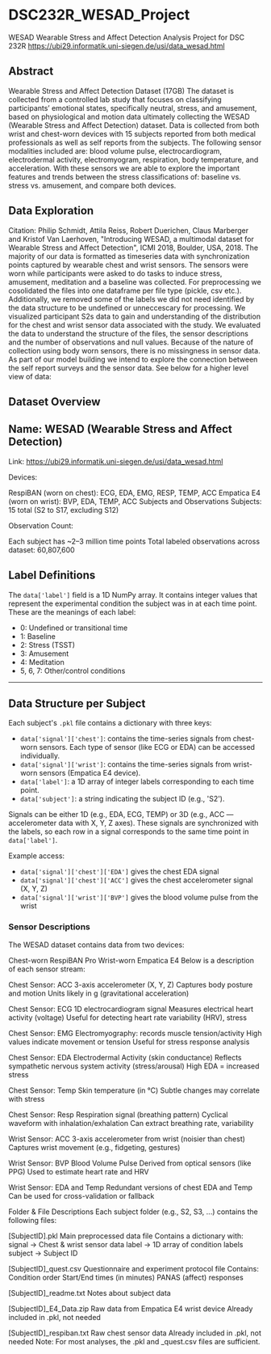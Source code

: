 # DSC232R_WESAD_Project
WESAD Wearable Stress and Affect Detection Analysis Project for DSC 232R
https://ubi29.informatik.uni-siegen.de/usi/data_wesad.html 

## Abstract
Wearable Stress and Affect Detection Dataset (17GB)
The dataset is collected from a controlled lab study that focuses on classifying participants’ emotional states, specifically neutral, stress, and amusement, based on physiological and motion data ultimately collecting the WESAD (Wearable Stress and Affect Detection) dataset. Data is collected from both wrist and chest-worn devices with 15 subjects reported from both medical professionals as well as self reports from the subjects. The following sensor modalities included are: blood volume pulse, electrocardiogram, electrodermal activity, electromyogram, respiration, body temperature, and acceleration. With these sensors we are able to explore the important features and trends between the stress classifications of: baseline vs. stress vs. amusement, and compare both devices.

## Data Exploration
Citation: Philip Schmidt, Attila Reiss, Robert Duerichen, Claus Marberger and Kristof Van Laerhoven, "Introducing WESAD, a multimodal dataset for Wearable Stress and Affect Detection", ICMI 2018, Boulder, USA, 2018.
The majority of our data is formatted as timeseries data with synchronization points captured by wearable chest and wrist sensors. The sensors were worn while participants were asked to do tasks to induce stress, amusement, meditation and a baseline was collected. For preprocessing we cosolidated the files into one dataframe per file type (pickle, csv etc.). Additionally, we removed some of the labels we did not need identified by the data structure to be undefined or unneccescary for processing. We visualized participant S2s data to gain and understanding of the distribution for the chest and wrist sensor data associated with the study. We evaluated the data to understand the structure of the files, the sensor descriptions and the number of observations and null values. Because of the nature of collection using body worn sensors, there is no missingness in sensor data. As part of our model building we intend to explore the connection between the self report surveys and the sensor data. See below for a higher level view of data:


## Dataset Overview
## Name: WESAD (Wearable Stress and Affect Detection)

Link: https://ubi29.informatik.uni-siegen.de/usi/data_wesad.html

Devices:

RespiBAN (worn on chest): ECG, EDA, EMG, RESP, TEMP, ACC
Empatica E4 (worn on wrist): BVP, EDA, TEMP, ACC
Subjects and Observations
Subjects: 15 total (S2 to S17, excluding S12)

Observation Count:

Each subject has ~2–3 million time points
Total labeled observations across dataset: 60,807,600

## Label Definitions

The `data['label']` field is a 1D NumPy array. It contains integer values that represent the experimental condition the subject was in at each time point. These are the meanings of each label:

- 0: Undefined or transitional time
- 1: Baseline
- 2: Stress (TSST)
- 3: Amusement
- 4: Meditation
- 5, 6, 7: Other/control conditions

---

## Data Structure per Subject

Each subject's `.pkl` file contains a dictionary with three keys:

- `data['signal']['chest']`: contains the time-series signals from chest-worn sensors. Each type of sensor (like ECG or EDA) can be accessed individually.
- `data['signal']['wrist']`: contains the time-series signals from wrist-worn sensors (Empatica E4 device).
- `data['label']`: a 1D array of integer labels corresponding to each time point.
- `data['subject']`: a string indicating the subject ID (e.g., 'S2').

Signals can be either 1D (e.g., EDA, ECG, TEMP) or 3D (e.g., ACC — accelerometer data with X, Y, Z axes). These signals are synchronized with the labels, so each row in a signal corresponds to the same time point in `data['label']`.

Example access:
- `data['signal']['chest']['EDA']` gives the chest EDA signal
- `data['signal']['chest']['ACC']` gives the chest accelerometer signal (X, Y, Z)
- `data['signal']['wrist']['BVP']` gives the blood volume pulse from the wrist


### Sensor Descriptions
The WESAD dataset contains data from two devices:

Chest-worn RespiBAN Pro
Wrist-worn Empatica E4
Below is a description of each sensor stream:

Chest Sensor: ACC
3-axis accelerometer (X, Y, Z)
Captures body posture and motion
Units likely in g (gravitational acceleration)


Chest Sensor: ECG
1D electrocardiogram signal
Measures electrical heart activity (voltage)
Useful for detecting heart rate variability (HRV), stress


Chest Sensor: EMG
Electromyography: records muscle tension/activity
High values indicate movement or tension
Useful for stress response analysis


Chest Sensor: EDA
Electrodermal Activity (skin conductance)
Reflects sympathetic nervous system activity (stress/arousal)
High EDA = increased stress


Chest Sensor: Temp
Skin temperature (in °C)
Subtle changes may correlate with stress


Chest Sensor: Resp
Respiration signal (breathing pattern)
Cyclical waveform with inhalation/exhalation
Can extract breathing rate, variability


Wrist Sensor: ACC
3-axis accelerometer from wrist (noisier than chest)
Captures wrist movement (e.g., fidgeting, gestures)


Wrist Sensor: BVP
Blood Volume Pulse
Derived from optical sensors (like PPG)
Used to estimate heart rate and HRV


Wrist Sensor: EDA and Temp
Redundant versions of chest EDA and Temp
Can be used for cross-validation or fallback

Folder & File Descriptions
Each subject folder (e.g., S2, S3, ...) contains the following files:

[SubjectID].pkl
Main preprocessed data file
Contains a dictionary with:
signal → Chest & wrist sensor data
label → 1D array of condition labels
subject → Subject ID

[SubjectID]_quest.csv
Questionnaire and experiment protocol file
Contains:
Condition order
Start/End times (in minutes)
PANAS (affect) responses

[SubjectID]_readme.txt
Notes about subject data

[SubjectID]_E4_Data.zip
Raw data from Empatica E4 wrist device
Already included in .pkl, not needed

[SubjectID]_respiban.txt
Raw chest sensor data
Already included in .pkl, not needed
Note: For most analyses, the .pkl and _quest.csv files are sufficient.

